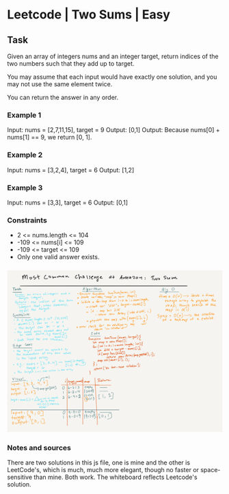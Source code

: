 # Leetcode | Two Sums | Easy

## Task

Given an array of integers nums and an integer target, return indices of the two numbers such that they add up to target.

You may assume that each input would have exactly one solution, and you may not use the same element twice.

You can return the answer in any order.

### Example 1

Input: nums = [2,7,11,15], target = 9
Output: [0,1]
Output: Because nums[0] + nums[1] == 9, we return [0, 1].

### Example 2

Input: nums = [3,2,4], target = 6
Output: [1,2]

### Example 3

Input: nums = [3,3], target = 6
Output: [0,1]

### Constraints

- 2 <= nums.length <= 104
- -109 <= nums[i] <= 109
- -109 <= target <= 109
- Only one valid answer exists.

### ![Whiteboard](../../assets/whiteboards/two-sum-whiteboard.png)

### Notes and sources

There are two solutions in this js file, one is mine and the other is LeetCode's, which is much, much more elegant, though no faster or space-sensitive than mine. Both work. The whiteboard reflects Leetcode's solution.
